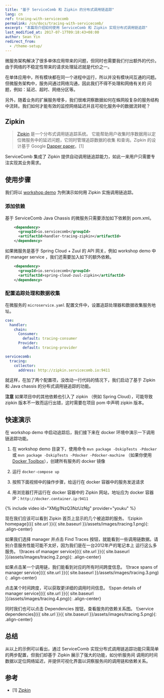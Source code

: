 ```yaml
---
title: "基于 ServiceComb 和 Zipkin 的分布式调用链追踪"
lang: cn
ref: tracing-with-servicecomb
permalink: /cn/docs/tracing-with-servicecomb/
excerpt: "本篇将介绍如何使用 ServiceComb 和 Zipkin 实现分布式调用链追踪"
last_modified_at: 2017-07-17T09:18:43+08:00
author: Sean Yin
redirect_from:
  - /theme-setup/
---
```


微服务架构解决了很多单体应用带来的问题，但同时也需要我们付出额外的代价。由于网络的不稳定性带来的请求处理延迟就是代价之一。

在单体应用中，所有模块都在同一个进程中运行，所以并没有模块间互通的问题。但微服务架构中，服务间通过网络沟通，因此我们不得不处理和网络有关的
问题，例如：延迟、超时、网络分区等。

另外，随着业务的扩展服务增多，我们很难洞察数据如何在蛛网般复杂的服务结构中流转。我们如何才能有效的监控网络延迟并且可视化服务中的数据流转呢？

## Zipkin
> [Zipkin](http://zipkin.io/) 是一个分布式调用链追踪系统。 它能帮助用户收集时序数据用以定位微服务中的延迟问题，它同时管理追踪数据的收集
和查询。Zipkin 的设计基于 Google [Dapper paper](http://research.google.com/pubs/pub36356.html)。[1]

ServiceComb 集成了 Zipkin 提供自动调用链追踪能力，如此一来用户只需要专注实现其业务需求。 

## 使用步骤
我们将以 [workshop demo](https://github.com/ServiceComb/LinuxCon-Beijing-WorkShop) 为例演示如何用 Zipkin 实施调用链追踪。

### 添加依赖
基于 ServiceComb Java Chassis 的微服务只需要添加如下依赖到 pom.xml。
```xml
    <dependency>
      <groupId>io.servicecomb</groupId>
      <artifactId>handler-tracing-zipkin</artifactId>
    </dependency>

```

如果微服务是基于 Spring Cloud + Zuul 的 API 网关，例如 workshop demo 中的 manager service ，我们还需要加入如下的额外依赖。
```xml
    <dependency>
      <groupId>io.servicecomb</groupId>
      <artifactId>spring-cloud-zuul-zipkin</artifactId>
    </dependency>
```

### 配置追踪处理和数据收集
在微服务的 `microservice.yaml` 配置文件中，设置追踪处理器和数据收集服务地址。
```yaml
cse:
  handler:
    chain:
      Consumer:
        default: tracing-consumer
      Provider:
        default: tracing-provider

servicecomb:
  tracing:
    collector:
      address: http://zipkin.servicecomb.io:9411
```

就这样，在加了两个配置项，没改动一行代码的情况下，我们启动了基于 Zipkin 和 Java chassis 的分布式调用链追踪的功能。

**注意** 如果项目中的其他依赖也引入了 zipkin （例如 Spring Cloud），可能导致 zipkin 版本不一致而运行出错，这时需要在项目 pom 中声明 zipkin
版本。

## 快速演示
在 workshop demo 中启动追踪后，我们接下来在 docker 环境中演示一下调用链追踪功能。
1. 在 workshop demo 目录下，使用命令 `mvn package -DskipTests -Pdocker` 或 `mvn package -DskipTests -Pdocker -Pdocker-machine`
（如果你使用 [Docker Toolbox](https://www.docker.com/products/docker-toolbox)），创建所有服务的 docker 镜像  

2. 运行 `docker-compose up`

3. 按照下面视频中的操作步骤，给运行在 docker 容器中的服务发送请求

4. 用浏览器打开运行在 docker 容器中的 Zipkin 网站，地址应为 docker 容器IP：`http://docker.container.ip:9411`

{% include video id="XMjg1NzQ3NzUzNg" provider="youku" %}

现在我们应该可以看到 Zipkin 首页上显示的几个被追踪的服务。
![zipkin homepage]({{ site.url }}{{ site.baseurl }}/assets/images/tracing.1.png){: .align-center}

如果我们选择 manager 并点击 Find Traces 按钮，就能看到一些调用链数据。请别介意服务性能可能不太好，因为我们是在一台2012年产的笔记本上
运行这么多服务。
![traces of manager service]({{ site.url }}{{ site.baseurl }}/assets/images/tracing.2.png){: .align-center}

如果点击某一个调用链，我们能看到对应的所有时间跨度信息。
![trace spans of manager service]({{ site.url }}{{ site.baseurl }}/assets/images/tracing.3.png){: .align-center}

点击某个时间跨度，可以获取更详细的调用时间信息。
![span details of manager service]({{ site.url }}{{ site.baseurl }}/assets/images/tracing.4.png){: .align-center}

同时我们也可以点击 Dependencies 按钮，查看服务的依赖关系图。
![service dependencies]({{ site.url }}{{ site.baseurl }}/assets/images/tracing.5.png){: .align-center}

## 总结
从以上的示例可以看出，通过 ServiceComb 实现分布式调用链追踪功能只需简单的两步配置，但我们却基于 Zipkin 展示了强大的功能，如分析服务间
调用的时间数据以定位网络延迟，并提供可视化界面以洞察服务间的调用链和依赖关系。

## 参考
* [1] [Zipkin](http://zipkin.io/)
